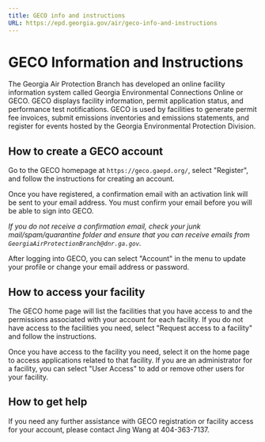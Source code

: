 ```yaml
---
title: GECO info and instructions
URL: https://epd.georgia.gov/air/geco-info-and-instructions
---
```


# GECO Information and Instructions

The Georgia Air Protection Branch has developed an online facility information system called Georgia Environmental Connections Online or GECO. GECO displays facility information, permit application status, and performance test notifications. GECO is used by facilities to generate permit fee invoices, submit emissions inventories and emissions statements, and register for events hosted by the Georgia Environmental Protection Division.

## How to create a GECO account

Go to the GECO homepage at `https://geco.gaepd.org/`, select "Register", and follow the instructions for creating an account.

Once you have registered, a confirmation email with an activation link will be sent to your email address. You must confirm your email before you will be able to sign into GECO. 

*If you do not receive a confirmation email, check your junk mail/spam/quarantine folder and ensure that you can receive emails from `GeorgiaAirProtectionBranch@dnr.ga.gov`.*

After logging into GECO, you can select "Account" in the menu to update your profile or change your email address or password.

## How to access your facility

The GECO home page will list the facilities that you have access to and the permissions associated with your account for each facility. If you do not have access to the facilities you need, select "Request access to a facility" and follow the instructions.

Once you have access to the facility you need, select it on the home page to access applications related to that facility. If you are an administrator for a facility, you can select "User Access" to add or remove other users for your facility.

## How to get help

If you need any further assistance with GECO registration or facility access for your account, please contact Jing Wang at 404-363-7137.